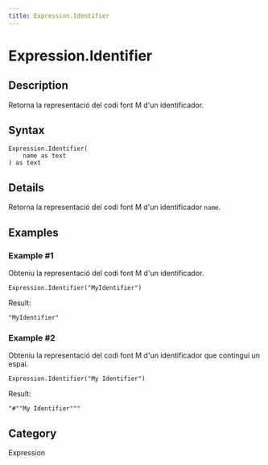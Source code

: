 ```yaml
---
title: Expression.Identifier
---
```


# Expression.Identifier


## Description

Retorna la representació del codi font M d&#39;un identificador.


## Syntax

```powerquery
Expression.Identifier(
    name as text
) as text
```


## Details

Retorna la representació del codi font M d'un identificador <code>name</code>.


## Examples

### Example #1 
Obteniu la representació del codi font M d&#39;un identificador.
```powerquery
Expression.Identifier("MyIdentifier")
```

Result: 
```powerquery
"MyIdentifier"
```


### Example #2 
Obteniu la representació del codi font M d&#39;un identificador que contingui un espai.
```powerquery
Expression.Identifier("My Identifier")
```

Result: 
```powerquery
"#""My Identifier"""
```




## Category
Expression
